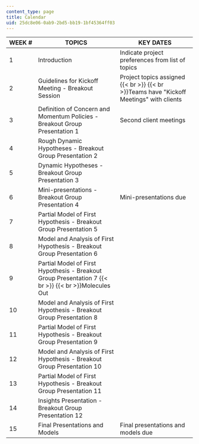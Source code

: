 ```yaml
---
content_type: page
title: Calendar
uid: 25dc8e06-0ab9-2bd5-bb19-1bf45364ff03
---
```


| WEEK # | TOPICS | KEY DATES |
| --- | --- | --- |
| 1 | Introduction | Indicate project preferences from list of topics |
| 2 | Guidelines for Kickoff Meeting - Breakout Session | Project topics assigned  {{< br >}}  {{< br >}}Teams have "Kickoff Meetings" with clients |
| 3 | Definition of Concern and Momentum Policies - Breakout Group Presentation 1 | Second client meetings |
| 4 | Rough Dynamic Hypotheses - Breakout Group Presentation 2 |  |
| 5 | Dynamic Hypotheses - Breakout Group Presentation 3 |  |
| 6 | Mini-presentations - Breakout Group Presentation 4 | Mini-presentations due |
| 7 | Partial Model of First Hypothesis - Breakout Group Presentation 5 |  |
| 8 | Model and Analysis of First Hypothesis - Breakout Group Presentation 6 |  |
| 9 | Partial Model of First Hypothesis - Breakout Group Presentation 7  {{< br >}}  {{< br >}}Molecules Out |  |
| 10 | Model and Analysis of First Hypothesis - Breakout Group Presentation 8 |  |
| 11 | Partial Model of First Hypothesis - Breakout Group Presentation 9 |  |
| 12 | Model and Analysis of First Hypothesis - Breakout Group Presentation 10 |  |
| 13 | Partial Model of First Hypothesis - Breakout Group Presentation 11 |  |
| 14 | Insights Presentation - Breakout Group Presentation 12 |  |
| 15 | Final Presentations and Models | Final presentations and models due